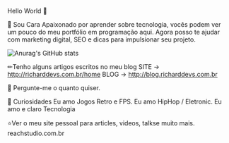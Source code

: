 
Hello World 💜

🚀 Sou Cara Apaixonado por aprender sobre tecnologia, vocês podem ver um pouco do meu portfólio em programação aqui. Agora posso te ajudar com marketing digital, SEO e dicas para impulsionar seu projeto.




![Anurag's GitHub stats](https://github-readme-stats.vercel.app/api?username=anuraghazra&count_private=true&show_icons=true&theme=dracula)


✏Tenho alguns artigos escritos no meu blog
SITE -> http://richarddevs.com.br/home
BLOG -> http://blog.richarddevs.com.br


💭 Pergunte-me o quanto quiser.



💛 Curiosidades
Eu amo Jogos Retro e FPS.
Eu amo HipHop / Eletronic.
Eu amo e claro Tecnologia 

⭐Ver o meu site pessoal para articles, videos, talkse muito mais.
reachstudio.com.br
